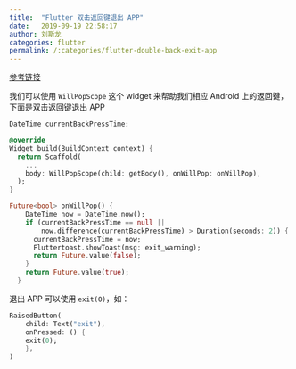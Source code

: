 ```yaml
---
title:  "Flutter 双击返回键退出 APP"
date:   2019-09-19 22:58:17
author: 刘斯龙
categories: flutter
permalink: /:categories/flutter-double-back-exit-app
---
```


[参考链接](https://stackoverflow.com/questions/53496161/how-to-write-a-double-back-button-pressed-to-exit-app-using-flutter)

我们可以使用 `WillPopScope` 这个 widget 来帮助我们相应 Android 上的返回键，下面是双击返回键退出 APP

```dart
DateTime currentBackPressTime;

@override
Widget build(BuildContext context) {
  return Scaffold(
    ...
    body: WillPopScope(child: getBody(), onWillPop: onWillPop),
  );
}

Future<bool> onWillPop() {
    DateTime now = DateTime.now();
    if (currentBackPressTime == null || 
        now.difference(currentBackPressTime) > Duration(seconds: 2)) {
      currentBackPressTime = now;
      Fluttertoast.showToast(msg: exit_warning);
      return Future.value(false);
    }
    return Future.value(true);
  }
```

退出 APP 可以使用 `exit(0)`，如：

```dart
RaisedButton(
    child: Text("exit"),
    onPressed: () {
    exit(0);
    },
)
```